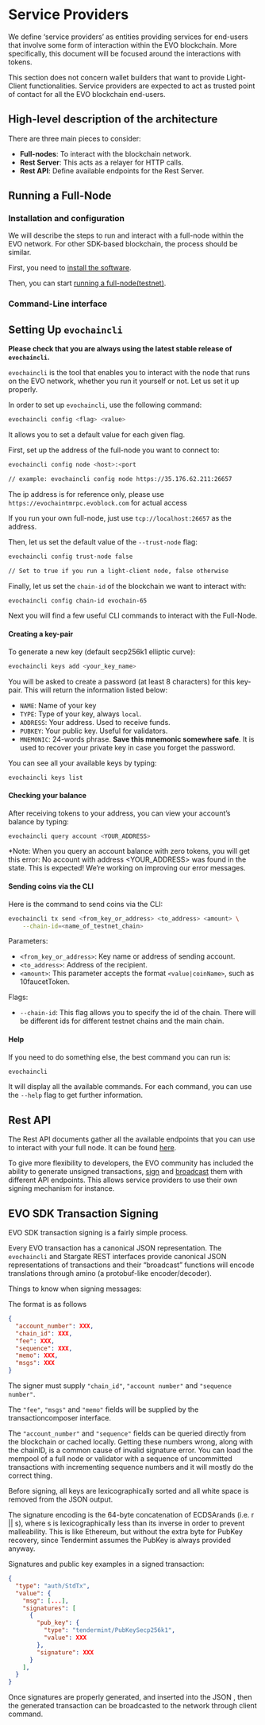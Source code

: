 # Service Providers

We define ‘service providers’ as entities providing services for end-users that involve some form of interaction within the EVO blockchain. More specifically, this document will be focused around the interactions with tokens.

This section does not concern wallet builders that want to provide Light-Client functionalities. Service providers are expected to act as trusted point of contact for all the EVO blockchain end-users.

## High-level description of the architecture

There are three main pieces to consider:

* **Full-nodes**: To interact with the blockchain network.
* **Rest Server**: This acts as a relayer for HTTP calls.
* **Rest API**: Define available endpoints for the Rest Server.

## Running a Full-Node

### Installation and configuration

We will describe the steps to run and interact with a full-node within the EVO network. For other SDK-based blockchain, the process should be similar.

First, you need to [install the software](../getting-start/install-evo.html).

Then, you can start [running a full-node(testnet)](../getting-start/join-evo-testnet.html).

### Command-Line interface

## Setting Up `evochaincli`

**Please check that you are always using the latest stable release of `evochaincli`.**

`evochaincli` is the tool that enables you to interact with the node that runs on the EVO network, whether you run it yourself or not. Let us set it up properly.

In order to set up `evochaincli`, use the following command:

```bash
evochaincli config <flag> <value>
```

It allows you to set a default value for each given flag.

First, set up the address of the full-node you want to connect to:

```bash
evochaincli config node <host>:<port

// example: evochaincli config node https://35.176.62.211:26657
```
The ip address is for reference only, please use `https://evochaintmrpc.evoblock.com` for actual access

If you run your own full-node, just use `tcp://localhost:26657` as the address.

Then, let us set the default value of the `--trust-node` flag:

```bash
evochaincli config trust-node false

// Set to true if you run a light-client node, false otherwise
```

Finally, let us set the `chain-id` of the blockchain we want to interact with:

```bash
evochaincli config chain-id evochain-65
```

Next you will find a few useful CLI commands to interact with the Full-Node.

#### Creating a key-pair

To generate a new key (default secp256k1 elliptic curve):

```bash
evochaincli keys add <your_key_name>
```

You will be asked to create a password (at least 8 characters) for this key-pair. This will return the information listed below:

* `NAME`: Name of your key
* `TYPE`: Type of your key, always `local`.
* `ADDRESS`: Your address. Used to receive funds.
* `PUBKEY`: Your public key. Useful for validators.
* `MNEMONIC`: 24-words phrase. **Save this mnemonic somewhere safe**. It is used to recover your private key in case you forget the password.

You can see all your available keys by typing:

```bash
evochaincli keys list
```

#### Checking your balance

After receiving tokens to your address, you can view your account’s balance by typing:

```bash
evochaincli query account <YOUR_ADDRESS>
```

*Note: When you query an account balance with zero tokens, you will get this error: No account with address <YOUR_ADDRESS> was found in the state. This is expected! We’re working on improving our error messages.

#### Sending coins via the CLI

Here is the command to send coins via the CLI:

```bash
evochaincli tx send <from_key_or_address> <to_address> <amount> \
    --chain-id=<name_of_testnet_chain> 
```

Parameters:
- `<from_key_or_address>`: Key name or address of sending account.
- `<to_address>`: Address of the recipient.
- `<amount>`: This parameter accepts the format `<value|coinName>`, such as 10faucetToken.

Flags:

- `--chain-id`: This flag allows you to specify the id of the chain. There will be different ids for different testnet chains and the main chain.

#### Help

If you need to do something else, the best command you can run is:

```bash
evochaincli 
```

It will display all the available commands. For each command, you can use the `--help` flag to get further information.

## Rest API

The Rest API documents gather all the available endpoints that you can use to interact with your full node. It can be found [here](https://evochainrpc.evoblock.com/docs/en/#overview).

To give more flexibility to developers, the EVO community has included the ability to generate unsigned transactions, [sign](https://evochainrpc.evoblock.com/docs/en/#overview) and [broadcast](https://evochainrpc.evoblock.com/docs/en/#overview) them with different API endpoints. This allows service providers to use their own signing mechanism for instance.

## EVO SDK Transaction Signing

EVO SDK transaction signing is a fairly simple process.

Every EVO transaction has a canonical JSON representation. The `evochaincli` and Stargate REST interfaces provide canonical JSON representations of transactions and their  “broadcast” functions will encode translations through amino (a protobuf-like encoder/decoder). 

Things to know when signing messages:

The format is as follows

```json
{
  "account_number": XXX,
  "chain_id": XXX,
  "fee": XXX,
  "sequence": XXX,
  "memo": XXX,
  "msgs": XXX
}
```

The signer must supply `"chain_id"`, `"account number"` and `"sequence number"`.

The `"fee"`, `"msgs"` and `"memo"` fields will be supplied by the transactioncomposer interface.

The `"account_number"` and `"sequence"` fields can be queried directly from the blockchain or cached locally. Getting these numbers wrong, along with the chainID, is a common cause of invalid signature error. You can load the mempool of a full node or validator with a sequence of uncommitted transactions with incrementing sequence numbers and it will mostly do the correct thing.

Before signing, all keys are lexicographically sorted and all white space is removed from the JSON output.

The signature encoding is the 64-byte concatenation of ECDSArands (i.e. r || s), where s is lexicographically less than its inverse in order to prevent malleability. This is like Ethereum, but without the extra byte for PubKey recovery, since Tendermint assumes the PubKey is always provided anyway.

Signatures and public key examples in a signed transaction:

``` json
{
  "type": "auth/StdTx",
  "value": {
    "msg": [...],
    "signatures": [
      {
        "pub_key": {
          "type": "tendermint/PubKeySecp256k1",
          "value": XXX
        },
        "signature": XXX
      }
    ],
  }
}
```

Once signatures are properly generated, and inserted into the JSON , then the generated transaction can be broadcasted to the network through client command.
